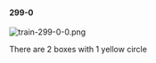#### 299-0
![train-299-0-0.png](https://github.com/lil-lab/nlvr/raw/master/nlvr/train/images/57/train-299-0-0.png "train-299-0-0.png")

There are 2 boxes with 1 yellow circle